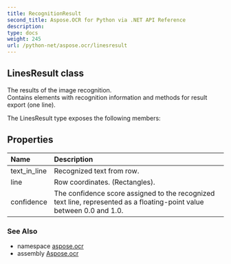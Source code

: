 ```yaml
---
title: RecognitionResult
second_title: Aspose.OCR for Python via .NET API Reference
description: 
type: docs
weight: 245
url: /python-net/aspose.ocr/linesresult
---
```


## LinesResult class

The results of the image recognition.<br/>            Contains elements with recognition information and methods for result export (one line).

The LinesResult type exposes the following members:
## Properties
| Name | Description |
| :- | :- |
|text_in_line|Recognized text from row.|
|line|Row coordinates. (Rectangles).|
|confidence|The confidence score assigned to the recognized text line, represented as a floating-point value between 0.0 and 1.0.|

### See Also

* namespace [aspose.ocr](/ocr/python-net/aspose.ocr/)
* assembly [Aspose.ocr](/ocr/python-net/)

